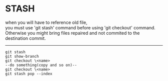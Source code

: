 STASH  
=========  
when you will have to reference old file,  
you must use 'git stash' command before using 'git checkout' command.
Otherwise you might bring files repaired and not commited to the destination commit.  
  
---------------------------------------------------------    
```  
git stash  
git show-branch  
git checkout \<name>   
--do something(copy and so on)--  
git checkout \<name>  
git stash pop --index  
```  
